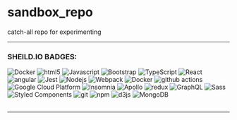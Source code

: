 # sandbox_repo
catch-all repo for experimenting

---

[//]: # (Comment)
[//]: # (     <img alt="LINKHERE" />     )

<h3>SHEILD.IO BADGES:</h3>
<p>


  <img alt="Docker" src="https://img.shields.io/badge/-Docker-46a2f1?style=flat-square&logo=react&logoColor=black" />
  <img alt="html5" src="https://img.shields.io/badge/-HTML5-E34F26?style=flat-square&logo=html5&logoColor=white" />
  <img alt="Javascript" src="https://img.shields.io/badge/-javascript-f7df1c?style=flat-square&logo=javascript&logoColor=black" />
  <img alt="Bootstrap" src="https://img.shields.io/badge/-bootstrap-7953b3?style=flat-square&logo=javascript&logoColor=white" />
  <img alt="TypeScript" src="https://img.shields.io/badge/-TypeScript-007ACC?style=flat-square&logo=typescript&logoColor=white" />
  <img alt="React" src="https://img.shields.io/badge/-React-45b8d8?style=flat-square&logo=react&logoColor=white" />
  <img alt="angular" src="https://img.shields.io/badge/-Angular-DD0031?style=flat-square&logo=angular&logoColor=white" />
  <img alt="Jest" src="https://img.shields.io/badge/-jest-be3d19?style=flat-square&logo=jest&logoColor=white" />
  <img alt="Nodejs" src="https://img.shields.io/badge/-Nodejs-43853d?style=flat-square&logo=Node.js&logoColor=white" />
  <img alt="Webpack" src="https://img.shields.io/badge/-Webpack-8DD6F9?style=flat-square&logo=webpack&logoColor=white" />
  <img alt="Docker" src="https://img.shields.io/badge/-Docker-46a2f1?style=flat-square&logo=docker&logoColor=white" />
  <img alt="github actions" src="https://img.shields.io/badge/-Github_Actions-2088FF?style=flat-square&logo=github-actions&logoColor=white" />
  <img alt="Google Cloud Platform" src="https://img.shields.io/badge/-Google_Cloud_Platform-1a73e8?style=flat-square&logo=google-cloud&logoColor=white" />
  <img alt="Insomnia" src="https://img.shields.io/badge/-Insomnia-5849BE?style=flat-square&logo=insomnia&logoColor=white" />
  <img alt="Apollo" src="https://img.shields.io/badge/-Apollo%20GraphQL-311C87?style=flat-square&logo=apollo-graphql&logoColor=white" />
  <img alt="redux" src="https://img.shields.io/badge/-Redux-764ABC?style=flat-square&logo=redux&logoColor=white" />
  <img alt="GraphQL" src="https://img.shields.io/badge/-GraphQL-E10098?style=flat-square&logo=graphql&logoColor=white" />
  <img alt="Sass" src="https://img.shields.io/badge/-Sass-CC6699?style=flat-square&logo=sass&logoColor=white" />
  <img alt="Styled Components" src="https://img.shields.io/badge/-Styled_Components-db7092?style=flat-square&logo=styled-components&logoColor=white" />
  <img alt="git" src="https://img.shields.io/badge/-Git-F05032?style=flat-square&logo=git&logoColor=white" />
  <img alt="npm" src="https://img.shields.io/badge/-NPM-CB3837?style=flat-square&logo=npm&logoColor=white" />
  <img alt="d3js" src="https://img.shields.io/badge/-D3.js-F9A03C?style=flat-square&logo=d3.js&logoColor=white" />
  <img alt="MongoDB" src="https://img.shields.io/badge/-MongoDB-13aa52?style=flat-square&logo=mongodb&logoColor=white" />



<img alt="" src="https://img.shields.io/badge/.NET-512BD4?logo=.Net"/>
<img alt="" src="https://img.shields.io/badge/C%2B%2B-00599C?logo=C%2B%2B&logoColor=white"/>
<img alt="" src="https://img.shields.io/badge/Python-%233776AB?logo=Python&logoColor=white"/>
<img alt="" src="https://img.shields.io/badge/F%23-%23378BBA?logo=F%23&logoColor=white"/>
<img alt="" src="https://img.shields.io/badge/HTML5-%23E34F26?logo=HTML5&logoColor=white"/>
<img alt="" src="https://img.shields.io/badge/CSS3-%231572B6?logo=CSS3&logoColor=white"/>
<img alt="" src="https://img.shields.io/badge/MySQL-%234479A1?logo=mysql&logoColor=white"/>
<img alt="" src="https://img.shields.io/badge/PostgreSQL-%234169E1?logo=postgresql&logoColor=white"/>
<img alt="" src="https://img.shields.io/badge/Vim-019733?logo=Vim&logoColor=white"/>
<img alt="" src="https://img.shields.io/badge/Eclipse-%232C2255?logo=Eclipse&logoColor=white"/>
<img alt="" src="https://img.shields.io/badge/Android%20Studio-%233DDC84?logo=Android%20Studio&logoColor=white"/>
<img alt="" src="https://img.shields.io/badge/Linux-%23FCC624?logo=Linux&logoColor=black"/>
<img alt="" src="https://img.shields.io/badge/Jira-%230052CC?logo=Jira&logoColor=white"/>
<img alt="" src="https://img.shields.io/badge/Jenkins-%23D24939?logo=Jenkins&logoColor=white"/>
<img alt="" src="https://img.shields.io/badge/Node.js-%235FA04E?logo=Node.JS&logoColor=white"/>
<img alt="" src="https://img.shields.io/badge/MacOS-%23000000?logo=MacOS&logoColor=white"/>
<img alt="" src="https://img.shields.io/badge/GNU%20Emacs-%237F5AB6?logo=GNU%20Emacs&logoColor=white"/>
<img alt="" src="https://img.shields.io/badge/Tailwind%20CSS-%2306B6D4?logo=Tailwind%20CSS&logoColor=white"/>
<img alt="" src="https://img.shields.io/badge/NATS.io-%2327AAE1?logo=NATS.io&logoColor=white"/>
<img alt="" src="https://img.shields.io/badge/Apache-%23D22128?logo=Apache&logoColor=white"/>
<img alt="" src="https://img.shields.io/badge/NGINX-%23009639?logo=NGINX&logoColor=white"/>
<img alt="" src="https://img.shields.io/badge/Postman-%23FF6C37?logo=Postman&logoColor=white"/>
<img alt="" src="https://img.shields.io/badge/Django-%23092E20?logo=Django&logoColor=white"/>
<img alt="" src="https://img.shields.io/badge/Ruby%20on%20Rails-%23D30001?logo=Ruby%20on%20Rails&logoColor=white"/>
<img alt="" src="https://img.shields.io/badge/Flask-%23000000?logo=Flask&logoColor=white"/>
<img alt="" src="https://img.shields.io/badge/Flutter-%2302569B?logo=Flutter&logoColor=white"/>
<img alt="" src="https://img.shields.io/badge/jQuery-%230769AD?logo=jQuery&logoColor=white"/>
<img alt="" src="https://img.shields.io/badge/Socket.io-%23010101?logo=Socket.io&logoColor=white"/>
<img alt="" src="https://img.shields.io/badge/Express-%23000000?logo=Express&logoColor=white"/>
<img alt="" src="https://img.shields.io/badge/AWS-%23232F3E?logo=Amazon%20Web%20Services&logoColor=white"/>
<img alt="" src="https://img.shields.io/badge/Oracle-%23F80000?logo=Oracle&logoColor=white"/>
<img alt="" src="https://img.shields.io/badge/Google%20Cloud-%234285F4?logo=Google%20Cloud&logoColor=white"/>
<img alt="" src="https://img.shields.io/badge/Kubernetes-%23326CE5?logo=Kubernetes&logoColor=white"/>
<img alt="" src="https://img.shields.io/badge/GNU%20Bash-%234EAA25?logo=GNU%20Bash&logoColor=white"/>
<img alt="" src="https://img.shields.io/badge/Ubuntu-%23E95420?logo=Ubuntu&logoColor=white"/>
<img alt="" src="https://img.shields.io/badge/Wordpress-%2321759B?logo=Wordpress&logoColor=white"/>
<img alt="" src="https://img.shields.io/badge/JSON-%23000000?logo=JSON&logoColor=white"/>
<img alt="" src="https://img.shields.io/badge/Notepad%2B%2B-%2390E59A?logo=Notepad%2B%2B&logoColor=black"/>


</p>

---



<!--
**alexmking1/alexmking1** is a ✨ _special_ ✨ repository because its `README.md` (this file) appears on your GitHub profile.

Here are some ideas to get you started:

- 🔭 I’m currently working on ...
- 🌱 I’m currently learning ...
- 👯 I’m looking to collaborate on ...
- 🤔 I’m looking for help with ...
- 💬 Ask me about ...
- 📫 How to reach me: ...
- 😄 Pronouns: ...
- ⚡ Fun fact: ...
-->
